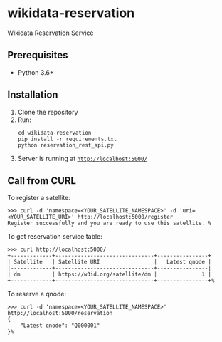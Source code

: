 # wikidata-reservation
Wikidata Reservation Service

## Prerequisites

* Python 3.6+

## Installation

1. Clone the repository
2. Run:
    ```
    cd wikidata-reservation
    pip install -r requirements.txt
    python reservation_rest_api.py
    ```
3. Server is running at [`http://localhost:5000/`](http://localhost:5000/)


## Call from CURL

To register a satellite:

```
>>> curl -d 'namespace=<YOUR_SATELLITE_NAMESPACE>' -d 'uri=<YOUR_SATELLITE_URI>' http://localhost:5000/register 
Register successfully and you are ready to use this satellite. %
```

To get reservation service table:

```
>>> curl http://localhost:5000/
+-------------+-------------------------------+----------------+
| Satellite   | Satellite URI                 |   Latest qnode |
|-------------+-------------------------------+----------------|
| dm          | https://w3id.org/satellite/dm |              1 |
+-------------+-------------------------------+----------------+%
```

To reserve a qnode:

```
>>> curl -d 'namespace=<YOUR_SATELLITE_NAMESPACE>' http://localhost:5000/reservation
{
    "Latest qnode": "Q000001"
}%
```

